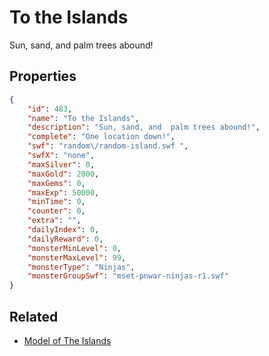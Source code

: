 # To the Islands

Sun, sand, and  palm trees abound!

## Properties

```json
{
    "id": 483,
    "name": "To the Islands",
    "description": "Sun, sand, and  palm trees abound!",
    "complete": "One location down!",
    "swf": "random\/random-island.swf ",
    "swfX": "none",
    "maxSilver": 0,
    "maxGold": 2000,
    "maxGems": 0,
    "maxExp": 50000,
    "minTime": 0,
    "counter": 0,
    "extra": "",
    "dailyIndex": 0,
    "dailyReward": 0,
    "monsterMinLevel": 0,
    "monsterMaxLevel": 99,
    "monsterType": "Ninjas",
    "monsterGroupSwf": "mset-pnwar-ninjas-r1.swf"
}
```

## Related

- [Model of The Islands](../items/2741-model-of-the-islands.md)

